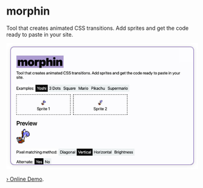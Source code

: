 # morphin

Tool that creates animated CSS transitions. Add sprites and get the code ready to paste in your site.

[![morphin](docs-assets/screenshot-color.jpg)](https://javier.xyz/morphin/)

[› Online Demo](https://javier.xyz/morphin/).
